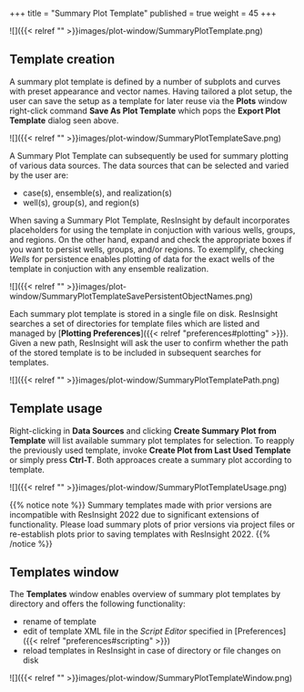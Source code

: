 +++
title = "Summary Plot Template"
published = true
weight = 45
+++

![]({{< relref "" >}}images/plot-window/SummaryPlotTemplate.png)


## Template creation
A summary plot template is defined by a number of subplots and curves with preset appearance and vector names. 
Having tailored a plot setup, the user can save the setup as a template for later reuse via the **Plots** window right-click command **Save As Plot Template** which pops the **Export Plot Template** dialog seen above.

![]({{< relref "" >}}images/plot-window/SummaryPlotTemplateSave.png)

A Summary Plot Template can subsequently be used for summary plotting of various data sources. The data sources that can be selected and varied by the user are:

- case(s), ensemble(s), and realization(s)
- well(s), group(s), and region(s)

When saving a Summary Plot Template, ResInsight by default incorporates placeholders for using the template in conjuction with various wells, groups, and regions. 
On the other hand, expand and check the appropriate boxes if you want to persist wells, groups, and/or regions.
To exemplify, checking *Wells* for persistence enables plotting of data for the exact wells of the template in conjuction with any ensemble realization.

![]({{< relref "" >}}images/plot-window/SummaryPlotTemplateSavePersistentObjectNames.png)

Each summary plot template is stored in a single file on disk. ResInsight searches a set of directories for template files which are listed and managed by [**Plotting Preferences**]({{< relref "preferences#plotting" >}}). 
Given a new path, ResInsight will ask the user to confirm whether the path of the stored template is to be included in subsequent searches for templates. 

![]({{< relref "" >}}images/plot-window/SummaryPlotTemplatePath.png)


## Template usage
Right-clicking in **Data Sources** and clicking **Create Summary Plot from Template** will list available summary plot templates for selection. To reapply the previously used template, invoke **Create Plot from Last Used Template** or simply press **Ctrl-T**. Both approaces create a summary plot according to template.

![]({{< relref "" >}}images/plot-window/SummaryPlotTemplateUsage.png)


{{% notice note %}}
Summary templates made with prior versions are incompatible with ResInsight 2022 due to significant extensions of functionality. Please load summary plots of prior versions via project files or re-establish plots prior to saving templates with ResInsight 2022.
{{% /notice %}}


## Templates window
The **Templates** window enables overview of summary plot templates by directory and offers the following functionality:

- rename of template
- edit of template XML file in the *Script Editor* specified in 
[Preferences]({{< relref "preferences#scripting" >}}) 
- reload templates in ResInsight in case of directory or file changes on disk

![]({{< relref "" >}}images/plot-window/SummaryPlotTemplateWindow.png)
